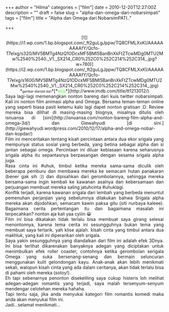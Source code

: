 +++
author = "Hilma"
categories = ["film"]
date = 2010-12-20T12:27:00Z
description = ""
draft = false
slug = "alpha-dan-omega-dari-nobarsimpati"
tags = ["film"]
title = "Alpha dan Omega dari NobarsimPATI.."

+++

<div style="text-align: center;">[![](https://i1.wp.com/1.bp.blogspot.com/_ft2guLgJppw/TQ8CFMLXxKI/AAAAAAAAAfY/Qcfo-T7eIxg/s320/MV5BMTg4NzQ1ODcxMF5BMl5BanBnXkFtZTcwMDg0MTU2Mw%2540%2540._V1._SX214_CR0%252C0%252C214%252C314_.jpg?w=780)](https://i2.wp.com/1.bp.blogspot.com/_ft2guLgJppw/TQ8CFMLXxKI/AAAAAAAAAfY/Qcfo-T7eIxg/s1600/MV5BMTg4NzQ1ODcxMF5BMl5BanBnXkFtZTcwMDg0MTU2Mw%2540%2540._V1._SX214_CR0%252C0%252C214%252C314_.jpg)</div><div><div style="text-align: center;">*<span class="Apple-style-span" style="font-size: x-small;">gambar diambil dari</span>*[*<span class="Apple-style-span" style="font-size: x-small;"><span class="Apple-style-span" style="color: #33ff33;">IMDb</span></span>*](http://www.imdb.com/title/tt1213012/)</div><div style="text-align: center;"></div><div style="text-align: justify;">Saya lagi-lagi memenangkan nonton bareng dari kuis twitter nobarsimpati. Kali ini nonton film animasi alpha and Omega. Bersama teman-teman online yang seperti biasa pasti ketemu kalo lagi dapet nonton gratisan :D. Review mereka bisa dilihat di masing-masing blognya, misalnya ditulis oleh isnuansa di [sini](http://isnuansa.com/nonton-bareng-film-alpha-and-omega-3d/) dan Giewahyudi [di sini.](http://giewahyudi.wordpress.com/2010/12/17/alpha-and-omega-nobar-dan-kopdar/)</div><div style="text-align: justify;"></div><div style="text-align: justify;">Film ini menceritakan tentang kisah percintaan antara dua ekor srigala yang mempunyai status sosial yang berbeda, yang betina sebagai alpha dan si jantan sebagai omega. Percintaan ini diluar kebiasaan karena seharusnya srigala alpha itu sepantasnya berpasangan dengan sesama srigala alpha juga.</div><div style="text-align: justify;">Rasa cinta ini #uhuk, timbul ketika mereka sama-sama diculik oleh beberapa pemburu dan membawa mereka ke semacam hutan panakaran (bener gak sih :)) dan dipisahkan dari gerombolannya, sehingga mereka bersama-sama ingin kembali ke kawanan asalnya dan kebersamaan dan perjuangan membuat mereka saling jatuhcinta #uhuklagi.</div><div style="text-align: justify;"></div><div style="text-align: justify;">Konflik terjadi, karena kawanan srigala dari lembah yang berbeda menuntut pemenuhan perjanjian yang sebelumnya dilakukan bahwa Srigala alpha mereka akan dijodohkan, semacam kawin paksa gitu (siti nurbaya kaleee). Bagaimana cerita pertentangan itu dan bagaimana masalah ini terpecahkan? nonton aja kali yaa cyiiin 😀</div><div><div style="text-align: justify;"></div><div style="text-align: justify;">Film ini bisa dikatakan tidak terlalu bisa membuat saya girang selesai menontonnya, karena tema cerita ini sesungguhnya bukan tema yang membuat saya tertarik. yah klise ajalah. kisah cinta yang timbul antara dua makhluk, yang kali ini diperankan oleh srigala.</div><div style="text-align: justify;">Saya yakin sesungguhnya yang diandalkan dari film ini adalah efek 3Dnya. Ini bisa terlihat dikarenakan banyaknya adegan yang diciptakan untuk menimbulkan efek roller coaster, contohnya ketika gerombolan serigala Omega yang suka bersenang-senang dan bermain seluncuran menggunakan kulit gelondongan kayu. Anak-anak akan lebih menikmati sekali, walopun kisah cinta yang ada dalam ceritanya, akan tidak terlalu bisa di pahami oleh mereka (sotoy!).</div><div style="text-align: justify;"></div><div style="text-align: justify;">Eh tapi sebenarnya penonton disekeliling saya cukup histeris loh melihat adegan-adegan romantis yang terjadi, saya malah tersenyum-senyum mendengar celotehan mereka hahaha.</div><div style="text-align: justify;">Tapi tentu saja, jika anda menyukai kategori film romantis komedi maka anda akan menyukai film ini.</div><div style="text-align: justify;"></div><div style="text-align: justify;">Jadi…selamat menikmati…</div><div style="text-align: justify;"></div></div></div>

